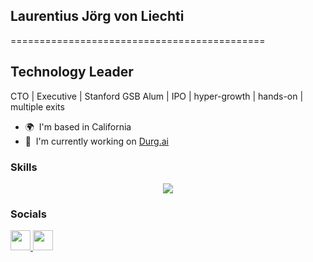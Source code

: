 ## Laurentius Jörg von Liechti
============================================

Technology Leader
-----------------

CTO | Executive | Stanford GSB Alum | IPO | hyper-growth | hands-on | multiple exits

* 🌍  I'm based in California
* 🚀  I'm currently working on [Durg.ai](http://durg.ai)

### Skills

<p align="center">
  <a href="https://skillicons.dev">
    <img src="https://skillicons.dev/icons?i=git,kubernetes,docker,c,vim,anaconda,androidstudio,aws,c,cs,cpp,cassandra,clojure,coffeescript,css,d3,tensorflow,pytorch,r,octave,django,dotnet,dynamodb,elasticsearch,express,figma,firebase,flask,gcp,github,githubactions,gherkin,heroku,html,idea,java,js,jenkins,jest,jquery,kotlin,linux,matlab,mongodb,mysql,nextjs,nginx,nodejs,npm,opencv,postgres,prometheus,py,rails,rabbitmq,react,redis,redux,regex,ruby,sass,sqlite,sublime,sklearn,selenium,sentry,swift,terraform,unity,vim,vscode" />
  </a>
</p>

### Socials

<p align="left"> <a href="https://www.github.com/kurisu" target="_blank" rel="noreferrer"> <picture> <source media="(prefers-color-scheme: dark)" srcset="https://raw.githubusercontent.com/danielcranney/readme-generator/main/public/icons/socials/github-dark.svg" /> <source media="(prefers-color-scheme: light)" srcset="https://raw.githubusercontent.com/danielcranney/readme-generator/main/public/icons/socials/github.svg" /> <img src="https://raw.githubusercontent.com/danielcranney/readme-generator/main/public/icons/socials/github.svg" width="32" height="32" /> </picture> </a> <a href="https://www.linkedin.com/in/vonliechti/" target="_blank" rel="noreferrer"> <picture> <source media="(prefers-color-scheme: dark)" srcset="https://raw.githubusercontent.com/danielcranney/readme-generator/main/public/icons/socials/linkedin-dark.svg" /> <source media="(prefers-color-scheme: light)" srcset="https://raw.githubusercontent.com/danielcranney/readme-generator/main/public/icons/socials/linkedin.svg" /> <img src="https://raw.githubusercontent.com/danielcranney/readme-generator/main/public/icons/socials/linkedin.svg" width="32" height="32" /> </picture> </a></p>
